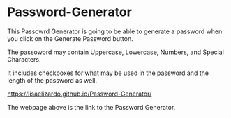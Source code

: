 # Password-Generator

This Passowrd Generator is going to be able to generate a password when you click on the Generate Password button.

The passoword may contain Uppercase, Lowercase, Numbers, and Special Characters.

It includes checkboxes for what may be used in the password and the length of the password as well.

https://lisaelizardo.github.io/Password-Generator/

The webpage above is the link to the Password Generator.